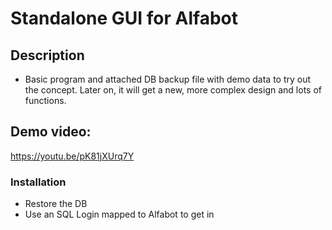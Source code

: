 # Standalone GUI for Alfabot

## Description

- Basic program and attached DB backup file with demo data to try out the concept. Later on, it will get a new, more complex design and lots of functions.

## Demo video:
https://youtu.be/pK81jXUrq7Y

### Installation

- Restore the DB
- Use an SQL Login mapped to Alfabot to get in




